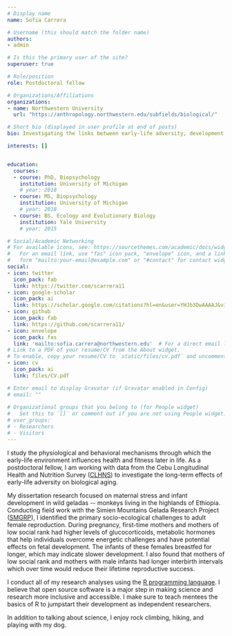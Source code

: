 ```yaml
---
# Display name
name: Sofia Carrera

# Username (this should match the folder name)
authors:
- admin

# Is this the primary user of the site?
superuser: true

# Role/position
role: Postdoctoral fellow

# Organizations/Affiliations
organizations:
- name: Northwestern University
  url: "https://anthropology.northwestern.edu/subfields/biological/"

# Short bio (displayed in user profile at end of posts)
bio: Investigating the links between early-life adversity, development, and health

interests: []


education:
  courses:
  - course: PhD, Biopsychology
    institution: University of Michigan
    # year: 2018
  - course: MS, Biopsychology
    institution: University of Michigan
    # year: 2018
  - course: BS, Ecology and Evolutionary Biology
    institution: Yale University
    # year: 2015

# Social/Academic Networking
# For available icons, see: https://sourcethemes.com/academic/docs/widgets/#icons
#   For an email link, use "fas" icon pack, "envelope" icon, and a link in the
#   form "mailto:your-email@example.com" or "#contact" for contact widget.
social:
- icon: twitter
  icon_pack: fab
  link: https://twitter.com/scarrera11
- icon: google-scholar
  icon_pack: ai
  link: https://scholar.google.com/citations?hl=en&user=YHJb3DwAAAAJ&view_op=list_works&gmla=AH70aAVa6UWEovKEbfek0VpPuoxtuT2WgM91YI7N4XX0lfTQ9BzaWfy_hXf9yTbPYmDAV72QjK140TDB-0f99zdOCDxZX3iga3rhg5x-o_roDHAhxMOf13AnMS7eHyHNImPAOulzVp_1phKpYZS3gmeAV29HbX1RsB7M7Ec
- icon: github
  icon_pack: fab
  link: https://github.com/scarrera11/
- icon: envelope
  icon_pack: fas
  link: 'mailto:sofia.carrera@northwestern.edu'  # For a direct email link, use "mailto:test@example.org".
# Link to a PDF of your resume/CV from the About widget.
# To enable, copy your resume/CV to `static/files/cv.pdf` and uncomment the lines below.  
- icon: cv
  icon_pack: ai
  link: files/CV.pdf

# Enter email to display Gravatar (if Gravatar enabled in Config)
# email: ""
  
# Organizational groups that you belong to (for People widget)
#   Set this to `[]` or comment out if you are not using People widget.  
# user_groups:
# - Researchers
# - Visitors
---
```


I study the physiological and behavioral mechanisms through which the early-life environment influences health and fitness later in life. As a postdoctoral fellow, I am working with data from the Cebu Longitudinal Health and Nutrition Survey (<a href="https://cebu.cpc.unc.edu/" target="_blank">CLHNS</a>) to investigate the long-term effects of early-life adversity on biological aging. 

My dissertation research focused on maternal stress and infant development in wild geladas -- monkeys living in the highlands of Ethiopia. Conducting field work with the Simien Mountains Gelada Research Project (<a href="https://geladaresearch.org/" target="_blank">SMGRP</a>), I identified the primary socio-ecological challenges to adult female reproduction. During pregnancy, first-time mothers and mothers of low social rank had higher levels of glucocorticoids, metabolic hormones that help individuals overcome energetic challenges and have potential effects on fetal development. The infants of these females breastfed for longer, which may indicate slower development. I also found that mothers of low social rank and mothers with male infants had longer interbirth intervals which over time would reduce their lifetime reproductive success.  

I conduct all of my research analyses using the <a href="https://www.r-project.org/about.html" target="_blank">R programming language</a>. I believe that open source software is a major step in making science and research more inclusive and accessible. I make sure to teach mentees the basics of R to jumpstart their development as independent researchers. 

In addition to talking about science, I enjoy rock climbing, hiking, and playing with my dog. 

